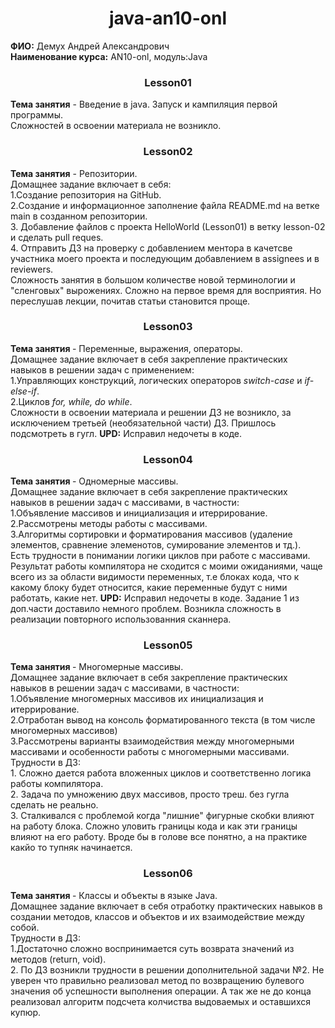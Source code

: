 <h1 align="center">java-an10-onl </h1>


<b>ФИО:</b> Демух Андрей Александрович
<br><b>Наименование курса:</b> AN10-onl, модуль:Java<br/>
<h3 align="center">Lesson01 </h2>
<b>Тема занятия</b> - Введение в java.
Запуск и кампиляция первой программы.
<br>Сложностей в освоении материала не возникло.
<h3 align="center">Lesson02 </h2>
<b>Тема занятия</b> - Репозитории.
<br>Домащнее задание включает в себя:
<br>1.Создание репозитория на GitHub.
<br>2.Создание и информационное заполнение файла README.md на ветке main в созданном репозитории.
<br>3. Добавление файлов с проекта HelloWorld (Lesson01) в ветку lesson-02 и сделать pull reques.
<br>4. Отправить ДЗ на проверку с добавлением ментора в качетсве участника моего проекта и последующим добавлением в assignees и в reviewers.
<br>Сложность занятия в большом количестве новой терминологии и "сленговых" вырожениях. Сложно на первое время для восприятия. Но переслушав лекции, почитав статьи становится проще. 

<h3 align="center">Lesson03 </h2>
<b>Тема занятия </b> - Переменные, выражения, операторы.
<br>Домащнее задание включает в себя закрепление практических навыков в решении задач с применением:
<br>1.Управляющих конструкций, логических операторов <i>switch-case</i> и <i>if-else-if</i>.
<br>2.Циклов <i>for, while, do while</i>.
<br>Сложности в освоении материала и решении ДЗ не возникло, за исключением третьей (необязательной части) ДЗ. Пришлось подсмотреть в гугл.  
<b>UPD:</b> Исправил недочеты в коде.

<h3 align="center">Lesson04 </h2>
<b>Тема занятия </b> - Одномерные массивы.
<br>Домащнее задание включает в себя закрепление практических навыков в решении задач с массивами, в частности:
<br>1.Объявление массивов и инициализация и итеррирование.
<br>2.Рассмотрены методы работы с массивами.
<br>3.Алгоритмы сортировки и форматирования массивов (удаление элементов, сравнение элеменотов, сумирование элементов и тд.).
<br>Есть трудности в понимании логики циклов при работе с массивами. Результат работы компилятора не сходится с моими ожиданиями, чаще всего из за области видимости переменных, т.е блоках кода, что к какому блоку будет относится, какие переменные будут с ними работать, какие нет.
<b>UPD:</b> Исправил недочеты в коде. Задание 1 из доп.части доставило немного проблем. Возникла сложность в реализации повторного использованния сканнера. 

<h3 align="center">Lesson05 </h2>
<b>Тема занятия </b> - Многомерные массивы.
<br>Домащнее задание включает в себя закрепление практических навыков в решении задач с массивами, в частности:
<br>1.Объявление многомерных массивов их инициализация и итеррирование.
<br>2.Отработан вывод на консоль форматированного текста (в том числе многомерных массивов)
<br>3.Рассмотрены варианты взаимодействия между многомерными массивами и особенности работы с многомерными массивами.
<br>Трудности в ДЗ:
<br>1. Сложно дается работа вложенных циклов и соответственно логика работы компилятора.
<br>2. Задача по умножению двух массивов, просто треш. без гугла сделать не реально.
<br>3. Сталкивался с проблемой когда "лишние" фигурные скобки влияют на работу блока. Сложно уловить границы кода и как эти границы влияют на его работу. Вроде бы в голове все понятно, а на практике какйо то тупняк начинается.

<h3 align="center">Lesson06 </h2>
<b>Тема занятия </b> - Классы и объекты в языке Java.
<br>Домащнее задание включает в себя отработку практических навыков в создании методов, классов и объектов и их взаимодействие между собой.
<br>Трудности в ДЗ:
<br>1.Достаточно сложно воспринимается суть возврата значений из методов (return, void).
<br>2. По ДЗ возникли трудности в решении дополнительной задачи №2. Не уверен что правильно реализовал метод по возвращению булевого значения
об успешности выполнения операции. А так же не до конца реализовал алгоритм подсчета колчиства выдоваемых и оставшихся купюр.

